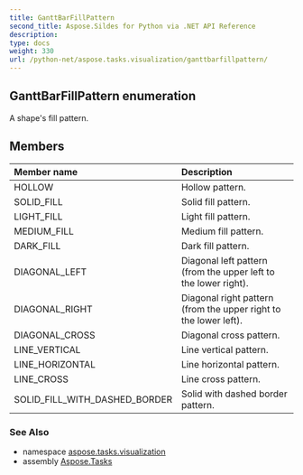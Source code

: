 ```yaml
---
title: GanttBarFillPattern
second_title: Aspose.Sildes for Python via .NET API Reference
description: 
type: docs
weight: 330
url: /python-net/aspose.tasks.visualization/ganttbarfillpattern/
---
```


## GanttBarFillPattern enumeration

A shape's fill pattern.

## Members
| Member name | Description |
| :- | :- |
|HOLLOW|Hollow pattern.|
|SOLID_FILL|Solid fill pattern.|
|LIGHT_FILL|Light fill pattern.|
|MEDIUM_FILL|Medium fill pattern.|
|DARK_FILL|Dark fill pattern.|
|DIAGONAL_LEFT|Diagonal left pattern (from the upper left to the lower right).|
|DIAGONAL_RIGHT|Diagonal right pattern (from the upper right to the lower left).|
|DIAGONAL_CROSS|Diagonal cross pattern.|
|LINE_VERTICAL|Line vertical pattern.|
|LINE_HORIZONTAL|Line horizontal pattern.|
|LINE_CROSS|Line cross pattern.|
|SOLID_FILL_WITH_DASHED_BORDER|Solid with dashed border pattern.|

### See Also

* namespace [aspose.tasks.visualization](../../aspose.tasks.visualization/)
* assembly [Aspose.Tasks](/tasks/python-net/)

